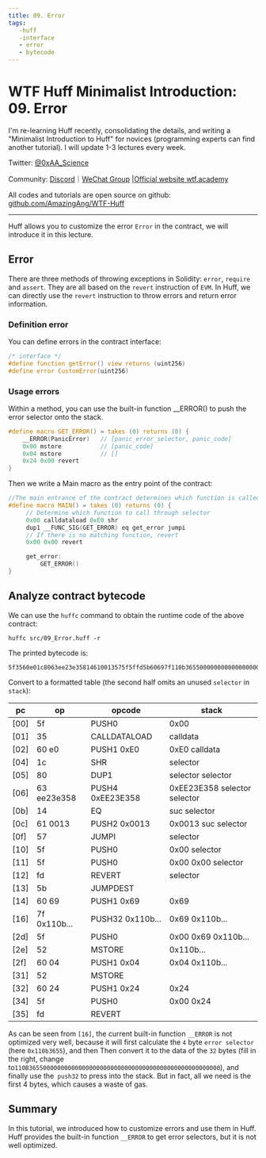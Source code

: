 ```yaml
---
title: 09. Error
tags:
   -huff
   -interface
   - error
   - bytecode
---
```


# WTF Huff Minimalist Introduction: 09. Error

I'm re-learning Huff recently, consolidating the details, and writing a "Minimalist Introduction to Huff" for novices (programming experts can find another tutorial). I will update 1-3 lectures every week.

Twitter: [@0xAA_Science](https://twitter.com/0xAA_Science)

Community: [Discord](https://discord.gg/5akcruXrsk)｜[WeChat Group](https://docs.google.com/forms/d/e/1FAIpQLSe4KGT8Sh6sJ7hedQRuIYirOoZK_85miz3dw7vA1-YjodgJ-A/viewform?usp=sf_link) |[Official website wtf.academy](https://wtf.academy)

All codes and tutorials are open source on github: [github.com/AmazingAng/WTF-Huff](https://github.com/AmazingAng/WTF-Huff)

-----

Huff allows you to customize the error `Error` in the contract, we will introduce it in this lecture.

## Error

There are three methods of throwing exceptions in Solidity: `error`, `require` and `assert`. They are all based on the `revert` instruction of `EVM`. In Huff, we can directly use the `revert` instruction to throw errors and return error information.

### Definition error

You can define errors in the contract interface:

```c
/* interface */
#define function getError() view returns (uint256)
#define error CustomError(uint256)
```

### Usage errors

Within a method, you can use the built-in function __ERROR() to push the error selector onto the stack.

```c
#define macro GET_ERROR() = takes (0) returns (0) {
    __ERROR(PanicError)   // [panic_error_selector, panic_code]
    0x00 mstore           // [panic_code]
    0x04 mstore           // []
    0x24 0x00 revert
}
```

Then we write a Main macro as the entry point of the contract:

```c
//The main entrance of the contract determines which function is called
#define macro MAIN() = takes (0) returns (0) {
     // Determine which function to call through selector
     0x00 calldataload 0xE0 shr
     dup1 __FUNC_SIG(GET_ERROR) eq get_error jumpi
     // If there is no matching function, revert
     0x00 0x00 revert

     get_error:
         GET_ERROR()
}
```

## Analyze contract bytecode

We can use the `huffc` command to obtain the runtime code of the above contract:

```shell
huffc src/09_Error.huff -r
```

The printed bytecode is:

```
5f3560e01c8063ee23e35814610013575f5ffd5b60697f110b3655000000000000000000000000000000000000000000000000000000005f5260045260245ffd
```

Convert to a formatted table (the second half omits an unused `selector` in `stack`):

| pc   | op         | opcode                   | stack                             |
|------|------------|--------------------------|-----------------------------------|
| [00] | 5f         | PUSH0                    | 0x00                              |
| [01] | 35         | CALLDATALOAD             | calldata                          |
| [02] | 60 e0      | PUSH1 0xE0               | 0xE0 calldata                     |
| [04] | 1c         | SHR                      | selector                          |
| [05] | 80         | DUP1                     | selector selector                 |
| [06] | 63 ee23e358| PUSH4 0xEE23E358         | 0xEE23E358 selector selector      |
| [0b] | 14         | EQ                       | suc selector                      |
| [0c] | 61 0013    | PUSH2 0x0013             | 0x0013 suc selector               |
| [0f] | 57         | JUMPI                    | selector                          |
| [10] | 5f         | PUSH0                    | 0x00 selector                     |
| [11] | 5f         | PUSH0                    | 0x00 0x00 selector                |
| [12] | fd         | REVERT                   | selector                          |
| [13] | 5b         | JUMPDEST                 |                                   |
| [14] | 60 69      | PUSH1 0x69               | 0x69                              |
| [16] | 7f 0x110b... | PUSH32 0x110b...       | 0x69  0x110b...                   |
| [2d] | 5f         | PUSH0                    | 0x00 0x69  0x110b...              |
| [2e] | 52         | MSTORE                   | 0x110b...                         |
| [2f] | 60 04      | PUSH1 0x04               | 0x04 0x110b...                    |
| [31] | 52         | MSTORE                   |                                   |
| [32] | 60 24      | PUSH1 0x24               | 0x24                              |
| [34] | 5f         | PUSH0                    | 0x00 0x24                         |
| [35] | fd         | REVERT                   |                                   |

As can be seen from `[16]`, the current built-in function `__ERROR` is not optimized very well, because it will first calculate the `4` byte `error selector` (here `0x110b3655`), and then Then convert it to the data of the `32` bytes (fill in the right, change to` 110B365500000000000000000000000000000000000000000000000000 `), and finally use the` push32` to press into the stack. But in fact, all we need is the first 4 bytes, which causes a waste of gas.

## Summary

In this tutorial, we introduced how to customize errors and use them in Huff. Huff provides the built-in function `__ERROR` to get error selectors, but it is not well optimized.

